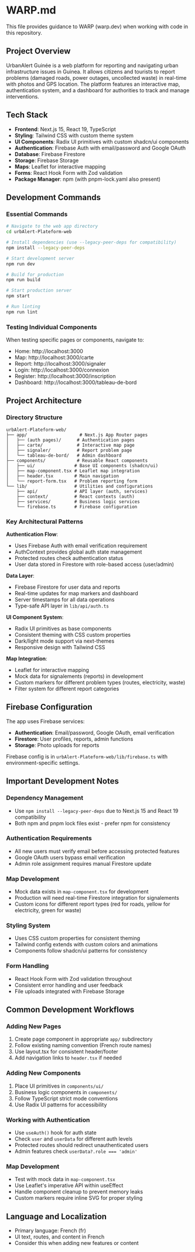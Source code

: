 # WARP.md

This file provides guidance to WARP (warp.dev) when working with code in this repository.

## Project Overview

UrbanAlert Guinée is a web platform for reporting and navigating urban infrastructure issues in Guinea. It allows citizens and tourists to report problems (damaged roads, power outages, uncollected waste) in real-time with photos and GPS location. The platform features an interactive map, authentication system, and a dashboard for authorities to track and manage interventions.

## Tech Stack

- **Frontend**: Next.js 15, React 19, TypeScript
- **Styling**: Tailwind CSS with custom theme system
- **UI Components**: Radix UI primitives with custom shadcn/ui components
- **Authentication**: Firebase Auth with email/password and Google OAuth
- **Database**: Firebase Firestore
- **Storage**: Firebase Storage
- **Maps**: Leaflet for interactive mapping
- **Forms**: React Hook Form with Zod validation
- **Package Manager**: npm (with pnpm-lock.yaml also present)

## Development Commands

### Essential Commands
```bash
# Navigate to the web app directory
cd urbAlert-Plateform-web

# Install dependencies (use --legacy-peer-deps for compatibility)
npm install --legacy-peer-deps

# Start development server
npm run dev

# Build for production
npm run build

# Start production server
npm start

# Run linting
npm run lint
```

### Testing Individual Components
When testing specific pages or components, navigate to:
- Home: http://localhost:3000
- Map: http://localhost:3000/carte
- Report: http://localhost:3000/signaler
- Login: http://localhost:3000/connexion
- Register: http://localhost:3000/inscription
- Dashboard: http://localhost:3000/tableau-de-bord

## Project Architecture

### Directory Structure
```
urbAlert-Plateform-web/
├── app/                    # Next.js App Router pages
│   ├── (auth pages)/      # Authentication pages
│   ├── carte/             # Interactive map page
│   ├── signaler/          # Report problem page
│   └── tableau-de-bord/   # Admin dashboard
├── components/            # Reusable React components
│   ├── ui/               # Base UI components (shadcn/ui)
│   ├── map-component.tsx # Leaflet map integration
│   ├── header.tsx        # Main navigation
│   └── report-form.tsx   # Problem reporting form
└── lib/                  # Utilities and configurations
    ├── api/              # API layer (auth, services)
    ├── context/          # React contexts (auth)
    ├── services/         # Business logic services
    └── firebase.ts       # Firebase configuration
```

### Key Architectural Patterns

**Authentication Flow**:
- Uses Firebase Auth with email verification requirement
- AuthContext provides global auth state management
- Protected routes check authentication status
- User data stored in Firestore with role-based access (user/admin)

**Data Layer**:
- Firebase Firestore for user data and reports
- Real-time updates for map markers and dashboard
- Server timestamps for all data operations
- Type-safe API layer in `lib/api/auth.ts`

**UI Component System**:
- Radix UI primitives as base components
- Consistent theming with CSS custom properties
- Dark/light mode support via next-themes
- Responsive design with Tailwind CSS

**Map Integration**:
- Leaflet for interactive mapping
- Mock data for signalements (reports) in development
- Custom markers for different problem types (routes, electricity, waste)
- Filter system for different report categories

## Firebase Configuration

The app uses Firebase services:
- **Authentication**: Email/password, Google OAuth, email verification
- **Firestore**: User profiles, reports, admin functions
- **Storage**: Photo uploads for reports

Firebase config is in `urbAlert-Plateform-web/lib/firebase.ts` with environment-specific settings.

## Important Development Notes

### Dependency Management
- Use `npm install --legacy-peer-deps` due to Next.js 15 and React 19 compatibility
- Both npm and pnpm lock files exist - prefer npm for consistency

### Authentication Requirements
- All new users must verify email before accessing protected features
- Google OAuth users bypass email verification
- Admin role assignment requires manual Firestore update

### Map Development
- Mock data exists in `map-component.tsx` for development
- Production will need real-time Firestore integration for signalements
- Custom icons for different report types (red for roads, yellow for electricity, green for waste)

### Styling System
- Uses CSS custom properties for consistent theming
- Tailwind config extends with custom colors and animations
- Components follow shadcn/ui patterns for consistency

### Form Handling
- React Hook Form with Zod validation throughout
- Consistent error handling and user feedback
- File uploads integrated with Firebase Storage

## Common Development Workflows

### Adding New Pages
1. Create page component in appropriate `app/` subdirectory
2. Follow existing naming convention (French route names)
3. Use layout.tsx for consistent header/footer
4. Add navigation links to `header.tsx` if needed

### Adding New Components
1. Place UI primitives in `components/ui/`
2. Business logic components in `components/`
3. Follow TypeScript strict mode conventions
4. Use Radix UI patterns for accessibility

### Working with Authentication
- Use `useAuth()` hook for auth state
- Check `user` and `userData` for different auth levels
- Protected routes should redirect unauthenticated users
- Admin features check `userData?.role === 'admin'`

### Map Development
- Test with mock data in `map-component.tsx`
- Use Leaflet's imperative API within useEffect
- Handle component cleanup to prevent memory leaks
- Custom markers require inline SVG for proper styling

## Language and Localization
- Primary language: French (fr)
- UI text, routes, and content in French
- Consider this when adding new features or content

